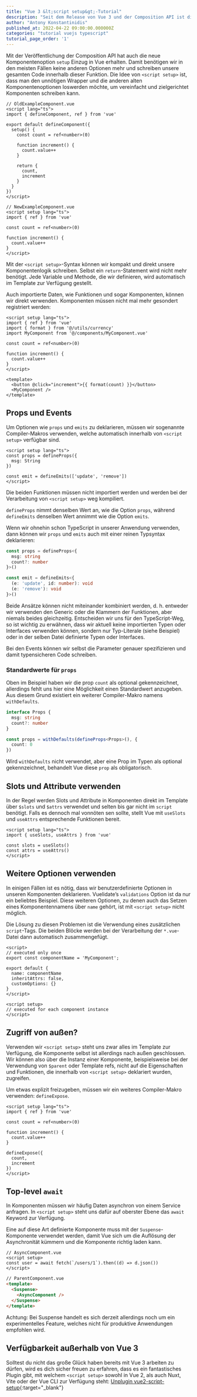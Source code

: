 ```yaml
---
title: "Vue 3 &lt;script setup&gt;-Tutorial"
description: "Seit dem Release von Vue 3 und der Composition API ist die &lt;script setup&gt;-Syntax die empfohlene Schreibweise. Welche Vorteile sie bietet, klären wir in diesem Arikel."
author: "Antony Konstantinidis"
published_at: 2022-04-22 09:00:00.000000Z
categories: "tutorial vuejs typescript"
tutorial_page_order: '1'
---
```


Mit der Veröffentlichung der Composition API hat auch die neue Komponentenoption `setup` Einzug in Vue erhalten. Damit benötigen wir in den meisten Fällen keine anderen Optionen mehr und schreiben unsere gesamten Code innerhalb dieser Funktion. Die Idee von `<script setup>` ist, dass man den unnötigen Wrapper und die anderen alten Komponentenoptionen loswerden möchte, um vereinfacht und zielgerichtet Komponenten schreiben kann.

```vue
// OldExampleComponent.vue
<script lang="ts">
import { defineComponent, ref } from 'vue'

export default defineComponent({
  setup() {
    const count = ref<number>(0)

    function increment() {
      count.value++
    }

    return {
      count,
      increment
    }
  }
})
</script>
```

```vue
// NewExampleComponent.vue
<script setup lang="ts">
import { ref } from 'vue'

const count = ref<number>(0)

function increment() {
  count.value++
}
</script>
```

Mit der `<script setup>`-Syntax können wir kompakt und direkt unsere Komponentenlogik schreiben. Selbst ein `return`-Statement wird nicht mehr benötigt. Jede Variable und Methode, die wir definieren, wird automatisch im Template zur Verfügung gestellt.

Auch importierte Daten, wie Funktionen und sogar Komponenten, können wir direkt verwenden. Komponenten müssen nicht mal mehr gesondert registriert werden:

```vue
<script setup lang="ts">
import { ref } from 'vue'
import { format } from '@/utils/currency'
import MyComponent from '@/components/MyComponent.vue'

const count = ref<number>(0)

function increment() {
  count.value++
}
</script>

<template>
  <button @click="increment">{{ format(count) }}</button>
  <MyComponent />
</template>
```

## Props und Events

Um Optionen wie `props` und `emits` zu deklarieren, müssen wir sogenannte Compiler-Makros verwenden, welche automatisch innerhalb von `<script setup>` verfügbar sind.

```vue
<script setup lang="ts">
const props = defineProps({
  msg: String
})

const emit = defineEmits(['update', 'remove'])
</script>
```

Die beiden Funktionen müssen nicht importiert werden und werden bei der Verarbeitung von `<script setup>` weg kompiliert.

`defineProps` nimmt denselben Wert an, wie die Option `props`, während `defineEmits` denselben Wert annimmt wie die Option `emits`.

Wenn wir ohnehin schon TypeScript in unserer Anwendung verwenden, dann können wir `props` und `emits` auch mit einer reinen Typsyntax deklarieren:

```typescript
const props = defineProps<{
  msg: string
  count?: number
}>()

const emit = defineEmits<{
  (e: 'update', id: number): void
  (e: 'remove'): void
}>()
```

Beide Ansätze können nicht miteinander kombiniert werden, d. h. entweder wir verwenden den Generic oder die Klammern der Funktionen, aber niemals beides gleichzeitig. Entscheiden wir uns für den TypeScript-Weg, so ist wichtig zu erwähnen, dass wir aktuell keine importierten Typen oder Interfaces verwenden können, sondern nur Typ-Literale (siehe Beispiel) oder in der selben Datei definierte Typen oder Interfaces.

Bei den Events können wir selbst die Parameter genauer spezifizieren und damit typensicheren Code schreiben.

### Standardwerte für `props`

Oben im Beispiel haben wir die prop `count` als optional gekennzeichnet, allerdings fehlt uns hier eine Möglichkeit einen Standardwert anzugeben. Aus diesem Grund existiert ein weiterer Compiler-Makro namens `withDefaults`.

```typescript
interface Props {
  msg: string
  count?: number
}

const props = withDefaults(defineProps<Props>(), {
  count: 0
})
```

Wird `withDefaults` nicht verwendet, aber eine Prop im Typen als optional gekennzeichnet, behandelt Vue diese `prop` als obligatorisch.

## Slots und Attribute verwenden

In der Regel werden Slots und Attribute in Komponenten direkt im Template über `$slots` und `$attrs` verwendet und selten bis gar nicht im `script` benötigt. Falls es dennoch mal vonnöten sen sollte, stellt Vue mit `useSlots` und `useAttrs` entsprechende Funktionen bereit.

```vue
<script setup lang="ts">
import { useSlots, useAttrs } from 'vue'

const slots = useSlots()
const attrs = useAttrs()
</script>
```

## Weitere Optionen verwenden

In einigen Fällen ist es nötig, dass wir benutzerdefinierte Optionen in unseren Komponenten deklarieren. Vuelidate’s `validations` Option ist da nur ein beliebtes Beispiel. Diese weiteren Optionen, zu denen auch das Setzen eines Komponentennamens über `name` gehört, ist mit `<script setup>` nicht möglich.

Die Lösung zu diesen Problemen ist die Verwendung eines zusätzlichen `script`-Tags. Die beiden Blöcke werden bei der Verarbeitung der `*.vue`-Datei dann automatisch zusammengefügt.

```vue
<script>
// executed only once
export const componentName = 'MyComponent';

export default {
  name: componentName
  inheritAttrs: false,
  customOptions: {}
}
</script>

<script setup>
// executed for each component instance
</script>
```

## Zugriff von außen?

Verwenden wir `<script setup>` steht uns zwar alles im Template zur Verfügung, die Komponente selbst ist allerdings nach außen geschlossen. Wir können also über die Instanz einer Komponente, beispielsweise bei der Verwendung von `$parent` oder Template refs, nicht auf die Eigenschaften und Funktionen, die innerhalb von `<script setup>` deklariert wurden, zugreifen.

Um etwas explizit freizugeben, müssen wir ein weiteres Compiler-Makro verwenden: `defineExpose`.

```vue
<script setup lang="ts">
import { ref } from 'vue'

const count = ref<number>(0)

function increment() {
  count.value++
}

defineExpose({
  count,
  increment
})
</script>
```

## Top-level `await`

In Komponenten müssen wir häufig Daten asynchron von einem Service anfragen. In `<script setup>` steht uns dafür auf oberster Ebene das `await` Keyword zur Verfügung.

Eine auf diese Art definierte Komponente muss mit der `Suspense`-Komponente verwendet werden, damit Vue sich um die Auflösung der Asynchronität kümmern und die Komponente richtig laden kann.

```vue
// AsyncComponent.vue
<script setup>
const user = await fetch(`/users/1`).then((d) => d.json())
</script>
```

```html
// ParentComponent.vue
<template>
  <Suspense>
    <AsyncComponent />
  </Suspense>
</template>
```

Achtung: Bei Suspense handelt es sich derzeit allerdings noch um ein experimentelles Feature, welches nicht für produktive Anwendungen empfohlen wird.

## Verfügbarkeit außerhalb von Vue 3

Solltest du nicht das große Glück haben bereits mit Vue 3 arbeiten zu dürfen, wird es dich sicher freuen zu erfahren, dass es ein fantastisches Plugin gibt, mit welchem `<script setup>` sowohl in Vue 2, als auch Nuxt, Vite oder der Vue CLI zur Verfügung steht: [Unplugin vue2-script-setup](https://github.com/antfu/unplugin-vue2-script-setup){:target="_blank"}

